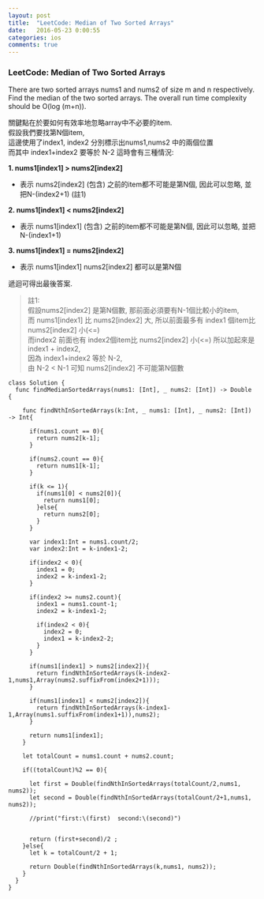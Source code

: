 ```yaml
---
layout: post
title:  "LeetCode: Median of Two Sorted Arrays"
date:   2016-05-23 0:00:55
categories: ios
comments: true
---
```

###  LeetCode: Median of Two Sorted Arrays

There are two sorted arrays nums1 and nums2 of size m and n respectively. Find the median of the two sorted arrays. The overall run time complexity should be O(log (m+n)).

關鍵點在於要如何有效率地忽略array中不必要的item.  
假設我們要找第N個item,  
這邊使用了index1, index2 分別標示出nums1,nums2 中的兩個位置  
而其中 index1+index2 要等於 N-2
這時會有三種情況:  

**1. nums1[index1] > nums2[index2]**  
  * 表示 nums2[index2] \(包含) 之前的item都不可能是第N個, 因此可以忽略, 並把N-(index2+1)   (註1)  
  
**2. nums1[index1] < nums2[index2]** 
  * 表示 nums1[index1] \(包含) 之前的item都不可能是第N個, 因此可以忽略, 並把N-(index1+1)  
  
**3. nums1[index1] = nums2[index2]**  
  * 表示 nums1[index1] nums2[index2] 都可以是第N個  

遞迴可得出最後答案.

> 註1:  
> 假設nums2[index2] 是第N個數, 那前面必須要有N-1個比較小的item,   
> 而 nums1[index1] 比 nums2[index2] 大, 所以前面最多有 index1 個item比 nums2[index2] 小(<=)   
> 而index2 前面也有 index2個item比 nums2[index2] 小(<=)
> 所以加起來是 index1 + index2,  
> 因為 index1+index2 等於 N-2,  
> 由 N-2 < N-1 可知 nums2[index2] 不可能第N個數



```obj-c  
class Solution {
  func findMedianSortedArrays(nums1: [Int], _ nums2: [Int]) -> Double {
    
    func findNthInSortedArrays(k:Int, _ nums1: [Int], _ nums2: [Int]) -> Int{

      if(nums1.count == 0){
        return nums2[k-1];
      }
      
      if(nums2.count == 0){
        return nums1[k-1];
      }
      
      if(k <= 1){
        if(nums1[0] < nums2[0]){
          return nums1[0];
        }else{
          return nums2[0];
        }
      }
      
      var index1:Int = nums1.count/2;
      var index2:Int = k-index1-2;
      
      if(index2 < 0){
        index1 = 0;
        index2 = k-index1-2;
      }
      
      if(index2 >= nums2.count){
        index1 = nums1.count-1;
        index2 = k-index1-2;
        
        if(index2 < 0){
          index2 = 0;
          index1 = k-index2-2;
        }
      }

      if(nums1[index1] > nums2[index2]){
        return findNthInSortedArrays(k-index2-1,nums1,Array(nums2.suffixFrom(index2+1)));
      }
      
      if(nums1[index1] < nums2[index2]){
        return findNthInSortedArrays(k-index1-1,Array(nums1.suffixFrom(index1+1)),nums2);
      }
      
      return nums1[index1];
    }
    
    let totalCount = nums1.count + nums2.count;
    
    if((totalCount)%2 == 0){
      
      let first = Double(findNthInSortedArrays(totalCount/2,nums1, nums2));
      let second = Double(findNthInSortedArrays(totalCount/2+1,nums1, nums2));
      
      //print("first:\(first)  second:\(second)")
      
      
      return (first+second)/2 ;
    }else{
      let k = totalCount/2 + 1;
      
      return Double(findNthInSortedArrays(k,nums1, nums2));
    }
  }
}

```  

